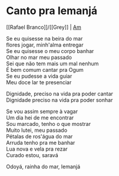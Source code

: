 # Canto pra Iemanjá
[[Rafael Branco]]/[[Grey]] | [Am](../tons/Am.md)  

Se eu quisesse na beira do mar  
flores jogar, minh'alma entregar  
Se eu quisesse o meu corpo banhar  
Olhar no mar meu passado  
Sei que não tem mais um mal nenhum  
É bem comum cantar pra Ogum  
Se eu pudesse a vida guiar  
Meu doce lar te presenciar  

Dignidade, preciso na vida pra poder cantar  
Dignidade preciso na vida pra poder sonhar  

Se vou assim sempre à vagar  
Um dia hei de me encontrar  
Sou marcado, tenho o que mostrar  
Muito lutei, meu passado  
Pétalas de ros'água do mar  
Arruda tenho pra me banhar  
Lua nova e vela pra rezar  
Curado estou, saravá  

Odoyá, rainha do mar, Iemanjá